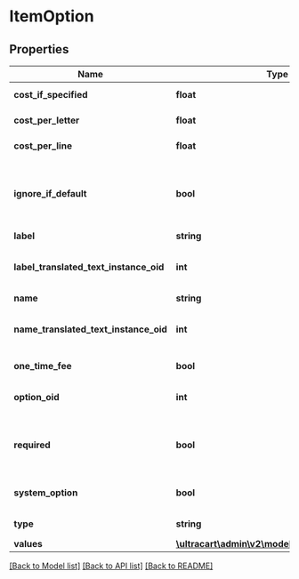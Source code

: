 # ItemOption

## Properties
Name | Type | Description | Notes
------------ | ------------- | ------------- | -------------
**cost_if_specified** | **float** | Cost if specified | [optional] 
**cost_per_letter** | **float** | Cost per letter | [optional] 
**cost_per_line** | **float** | Cost per line | [optional] 
**ignore_if_default** | **bool** | Ignore this option on the order if the default value is selected | [optional] 
**label** | **string** | Label | [optional] 
**label_translated_text_instance_oid** | **int** | Label translated text instance ID | [optional] 
**name** | **string** | Name | [optional] 
**name_translated_text_instance_oid** | **int** | Name translated text instance ID | [optional] 
**one_time_fee** | **bool** | One time fee | [optional] 
**option_oid** | **int** | Option object identifier | [optional] 
**required** | **bool** | True if the customer is required to specify an answer | [optional] 
**system_option** | **bool** | True if this is a system option | [optional] 
**type** | **string** | Type of option | [optional] 
**values** | [**\ultracart\admin\v2\models\ItemOptionValue[]**](ItemOptionValue.md) | Values | [optional] 

[[Back to Model list]](../README.md#documentation-for-models) [[Back to API list]](../README.md#documentation-for-api-endpoints) [[Back to README]](../README.md)


